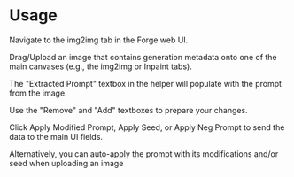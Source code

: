 # Usage
Navigate to the img2img tab in the Forge web UI.

Drag/Upload an image that contains generation metadata onto one of the main canvases (e.g., the img2img or Inpaint tabs).

The "Extracted Prompt" textbox in the helper will populate with the prompt from the image.

Use the "Remove" and "Add" textboxes to prepare your changes.

Click Apply Modified Prompt, Apply Seed, or Apply Neg Prompt to send the data to the main UI fields.

Alternatively, you can auto-apply the prompt with its modifications and/or seed when uploading an image
